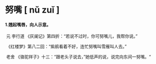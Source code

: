 # 努嘴    [ nǔ zuǐ ]

#### 1.翘起嘴唇，向人示意。

​	元  李行道  《灰阑记》第四折：“若说不过时，你可努嘴儿，我帮你说。”

​	《红楼梦》第八二回：“紫鹃看着不好，连忙努嘴叫雪雁叫人去。”

​	老舍 《骆驼祥子》十三：“跟老头子说去，”她低声的说，说完向东间一努嘴。“